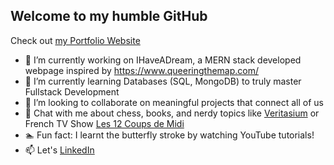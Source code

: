 ## Welcome to my humble GitHub 
Check out [my Portfolio Website ](https://www.percynguyen.com/)
- 🔭 I’m currently working on IHaveADream, a MERN stack developed webpage inspired by https://www.queeringthemap.com/
- 🌱 I’m currently learning Databases (SQL, MongoDB) to truly master Fullstack Development
- 👯 I’m looking to collaborate on meaningful projects that connect all of us
- 💬 Chat with me about chess, books, and nerdy topics like [Veritasium](https://www.youtube.com/@veritasium) or French TV Show [Les 12 Coups de Midi](https://www.youtube.com/@Les12CoupsdeMidi_TF1)
- 🏊 Fun fact: I learnt the butterfly stroke by watching YouTube tutorials!
- 📫 Let's [LinkedIn](https://www.linkedin.com/in/percynguyen/)

<!--
**PercyNguyen7/PercyNguyen7** is a ✨ _special_ ✨ repository because its `README.md` (this file) appears on your GitHub profile.

Here are some ideas to get you started:

- 🔭 I’m currently working on ...
- 🌱 I’m currently learning ...
- 👯 I’m looking to collaborate on ...
- 🤔 I’m looking for help with ...
- 💬 Ask me about ...
- 📫 How to reach me: ...
- 😄 Pronouns: ...
- ⚡ Fun fact: ...
-->
